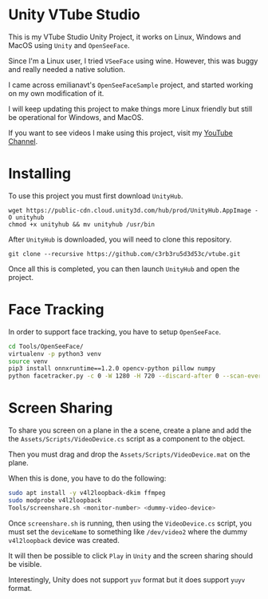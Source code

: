 # Unity VTube Studio

This is my VTube Studio Unity Project, it works on Linux, Windows and MacOS using `Unity` and `OpenSeeFace`.

Since I'm a Linux user, I tried `VSeeFace` using wine. However, this was buggy and really needed a native solution.

I came across emilianavt's `OpenSeeFaceSample` project, and started working on my own modification of it.

I will keep updating this project to make things more Linux friendly but still be operational for Windows, and MacOS.

If you want to see videos I make using this project, visit my [YouTube Channel](https://www.youtube.com/channel/UCASUdhRodl9IBbL3hB-L1Jw).

# Installing

To use this project you must first download `UnityHub`.
```
wget https://public-cdn.cloud.unity3d.com/hub/prod/UnityHub.AppImage -O unityhub
chmod +x unityhub && mv unityhub /usr/bin
```

After `UnityHub` is downloaded, you will need to clone this repository.

```
git clone --recursive https://github.com/c3rb3ru5d3d53c/vtube.git
```

Once all this is completed, you can then launch `UnityHub` and open the project.

# Face Tracking

In order to support face tracking, you have to setup `OpenSeeFace`.

```bash
cd Tools/OpenSeeFace/
virtualenv -p python3 venv
source venv
pip3 install onnxruntime==1.2.0 opencv-python pillow numpy
python facetracker.py -c 0 -W 1280 -H 720 --discard-after 0 --scan-every 0 --no-3d-adapt 1 --max-feature-updates 900
```

# Screen Sharing

To share you screen on a plane in the a scene, create a plane and add the the `Assets/Scripts/VideoDevice.cs` script as a component to the object.

Then you must drag and drop the `Assets/Scripts/VideoDevice.mat` on the plane.

When this is done, you have to do the following:

```bash
sudo apt install -y v4l2loopback-dkim ffmpeg
sudo modprobe v4l2loopback
Tools/screenshare.sh <monitor-number> <dummy-video-device>
```

Once `screenshare.sh` is running, then using the `VideoDevice.cs` script, you must set the `deviceName` to something like `/dev/video2` where the dummy `v4l2loopback` device was created.

It will then be possible to click `Play` in `Unity` and the screen sharing should be visible.

Interestingly, Unity does not support `yuv` format but it does support `yuyv` format.
